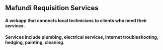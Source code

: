 ## Mafundi Requisition Services

#### A webapp that connects local technicians to clients who need their services.
#### Services include plumbing, electrical services, internet troubleshooting, hedging, painting, cleaning.